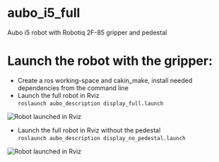 # aubo_i5_full
Aubo i5 robot with Robotiq 2F-85 gripper and pedestal

# Launch the robot with the gripper:
- Create a ros working-space and cakin_make, install needed dependencies from the command line
- Launch the full robot in Rviz <br />```roslaunch aubo_description display_full.launch```

![Robot launched in Rviz](https://github.com/hhn1n15/aubo_i5_full/blob/master/image/aubo.png)

- Launch the full robot in Rviz without the pedestal <br />```roslaunch aubo_description display_no_pedestal.launch```

![Robot launched in Rviz](https://github.com/hhn1n15/aubo_i5_full/blob/master/image/aubo_no_pedestal.png)
